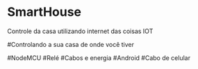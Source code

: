 # SmartHouse
Controle da casa utilizando internet das coisas IOT

#Controlando a sua casa de onde você tiver

#NodeMCU
#Relé
#Cabos e energia
#Android
#Cabo de celular

